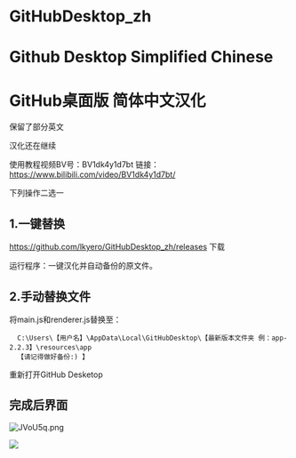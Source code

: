 # GitHubDesktop_zh
Github Desktop Simplified Chinese
==

GitHub桌面版 简体中文汉化
==
保留了部分英文

汉化还在继续

使用教程视频BV号：BV1dk4y1d7bt
链接：https://www.bilibili.com/video/BV1dk4y1d7bt/

下列操作二选一

1.一键替换
--------
https://github.com/lkyero/GitHubDesktop_zh/releases 下载

运行程序：一键汉化并自动备份的原文件。

2.手动替换文件
---------
将main.js和renderer.js替换至：

      C:\Users\【用户名】\AppData\Local\GitHubDesktop\【最新版本文件夹 例：app-2.2.3】\resources\app
      【请记得做好备份:) 】
      
重新打开GitHub Desketop 

完成后界面
---------
![JVoU5q.png](https://s1.ax1x.com/2020/04/17/JVoU5q.png)

![](https://github.com/lkyero/GitHubDesktop_zh/wiki/Image.PNG)
